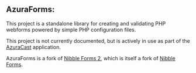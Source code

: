 ## AzuraForms: 

This project is a standalone library for creating and validating PHP webforms powered by simple PHP configuration files.

This project is not currently documented, but is actively in use as part of the [AzuraCast](https://github.com/AzuraCast/AzuraCast) application.

AzuraForms is a fork of [Nibble Forms 2](https://github.com/LRotherfield/Nibble-Forms), which is itself a fork of [Nibble Forms](http://nibble-development.com/nibble-forms-php-form-class).